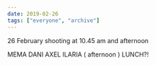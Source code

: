 ```yaml
---
date: 2019-02-26
tags: ["everyone", "archive"]
---
```

26 February shooting at 10.45 am and afternoon 

MEMA
DANI
AXEL
ILARIA ( afternoon )
LUNCH?!